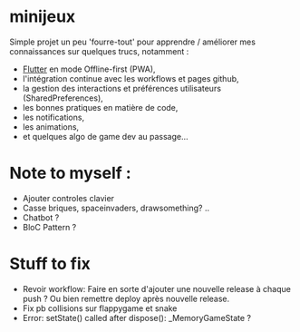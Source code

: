# minijeux
Simple projet un peu 'fourre-tout' pour apprendre / améliorer mes connaissances sur quelques trucs, notamment :
- [Flutter](https://docs.flutter.dev/) en mode Offline-first (PWA),
- l'intégration continue avec les workflows et pages github, 
- la gestion des interactions et préférences utilisateurs (SharedPreferences),
- les bonnes pratiques en matière de code,
- les notifications, 
- les animations,
- et quelques algo de game dev au passage...

# Note to myself :
- Ajouter controles clavier
- Casse briques, spaceinvaders, drawsomething? .. 
- Chatbot ?
- BloC Pattern ?

# Stuff to fix
- Revoir workflow: Faire en sorte d'ajouter une nouvelle release à chaque push ? Ou bien remettre deploy après nouvelle release.
- Fix pb collisions sur flappygame et snake
- Error: setState() called after dispose(): _MemoryGameState ?